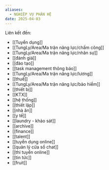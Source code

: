 ```yaml
---
aliases:
  - NGHIỆP VỤ PHÂN HỆ
date: 2025-04-03
---
```


Liên kết đến:
- [[Tuyển dụng]]
- [[TungLy/Area/Ma trận năng lực/chấm công]]
- [[TungLy/Area/Ma trận năng lực/nhân sự]]
- [[đánh giá]]
- [[đào tạo]]
- [[task management thông báo]]
- [[TungLy/Area/Ma trận năng lực/lương]]
- [[thuế]]
- [[TungLy/Area/Ma trận năng lực/bảo hiểm]]
- [[thiết bị]]
- [[KTX]]
- [[hệ thống]]
- [[thiết lập]]
- [[nhà ăn]]
- [[y tế]]
- [[laundry - khảo sát]]
- [[archive]]
- [[finance]]
- [[talent]]
- [[tuyển dụng online]]
- [[quản lý cửa sổ chat]]
- [[thi tuyển online]]
- [[tin tức]]
- [[fruit]]
